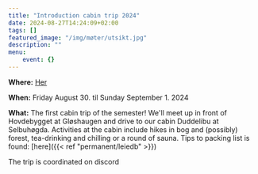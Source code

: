 ```yaml
---
title: "Introduction cabin trip 2024"
date: 2024-08-27T14:24:09+02:00
tags: []
featured_image: "/img/møter/utsikt.jpg"
description: ""
menu:
    event: {}
---
```


**Where:** [Her](https://www.google.com/maps/place/Duddelibu/@63.2825808,10.9020103,17z/data=!3m1!4b1!4m6!3m5!1s0x466d191f70285577:0x10af5c8a15ca8e47!8m2!3d63.2825784!4d10.9045852!16s%2Fg%2F11c2j9y7qp?entry=ttu)

**When:** Friday August 30. til Sunday September 1. 2024

**What:** The first cabin trip of the semester!
We'll meet up in front of Hovdebygget at Gløshaugen and drive to our cabin Duddelibu at Selbuhøgda.
Activities at the cabin include hikes in bog and (possibly) forest, tea-drinking and chilling or a round of sauna.
Tips to packing list is found: [here]({{< ref "permanent/leiedb" >}})

The trip is coordinated on discord